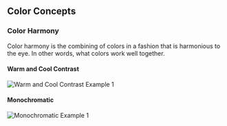 
<script src="https://usnavy.github.io/Navy-Design-Guide/js/color-wheel.js"></script>

## Color Concepts

<div id="color-wheel" ng-app="chartApp" ng-controller="SimulationController">
  <div pie-chart chart-data="simulationData"></div>
</div>

### Color Harmony

Color harmony is the combining of colors in a fashion that is harmonious to the eye. In other words, what colors work well together.

#### Warm and Cool Contrast

![Warm and Cool Contrast Example 1](https://usnavy.github.io/Navy-Design-Guide/img/hero-images/hero-image-2.jpg "Warm and Cool Contrast Example 1")

#### Monochromatic

![Monochromatic Example 1](https://usnavy.github.io/Navy-Design-Guide/img/hero-images/hero-image-3.jpg "Monochromatic Example 1")
